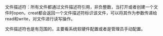 ​	文件描述符：所有文件都通过文件描述符引用，非负整数，当打开或者创建一个文件时open，creat都会返回一个文件描述符标识该文件，可以将其作为参数传递给read和write，对文件进行读写操作。

​    文件描述符也是有范围的，主要看系统软硬件配置或者是管理员手动配置。

